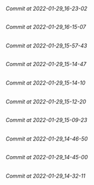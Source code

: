 ###### Commit at 2022-01-29_16-23-02
###### Commit at 2022-01-29_16-15-07
###### Commit at 2022-01-29_15-57-43
###### Commit at 2022-01-29_15-14-47
###### Commit at 2022-01-29_15-14-10
###### Commit at 2022-01-29_15-12-20
###### Commit at 2022-01-29_15-09-23
###### Commit at 2022-01-29_14-46-50
###### Commit at 2022-01-29_14-45-00
###### Commit at 2022-01-29_14-32-11
